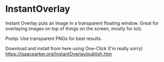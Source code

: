 InstantOverlay
==============

Instant Overlay puts an image in a transparent floating window. Great for overlaying images on top of things on the screen, mostly for lolz.

Protip: Use transparent PNGs for best results.

Download and install from here using One-Click (I'm really sorry) https://isaacparker.org/InstantOverlay/publish.htm
